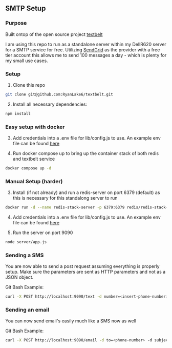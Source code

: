## SMTP Setup

### Purpose

Built ontop of the open source project [textbelt](https://textbelt.com/)

I am using this repo to run as a standalone server within my DellR620 server for a SMTP service for free. Utilizing [SendGrid](https://app.sendgrid.com/) as the provider with a free tier account this allows me to send 100 messages a day - which is plenty for my small use cases.

### Setup

1. Clone this repo

```bash
git clone git@github.com:RyanLake6/textbelt.git
```

2. Install all necessary dependencies:

```bash
npm install
```

### Easy setup with docker

3. Add credentials into a .env file for lib/config.js to use. An example env file can be found [here](.env.example)

4. Run docker compose up to bring up the container stack of both redis and textbelt service

```bash
docker compose up -d
```

### Manual Setup (harder)

3. Install (if not already) and run a redis-server on port 6379 (default) as this is necessary for this standalong server to run

```bash
docker run -d --name redis-stack-server -p 6379:6379 redis/redis-stack-server:latest
```

4. Add credentials into a .env file for lib/config.js to use. An example env file can be found [here](.env.example)

5. Run the server on port 9090

```bash
node server/app.js
```

### Sending a SMS

You are now able to send a post request assuming everything is properly setup. Make sure the parameters are sent as HTTP parameters and not as a JSON object.

Git Bash Example:

```bash
curl -X POST http://localhost:9090/text -d number=<insert-phone-number> -d "message=test"
```

### Sending an email

You can now send email's easily much like a SMS now as well

Git Bash Example:
```bash
curl -X POST http://localhost:9090/email -d to=<phone-number> -d subject=<subject-line> -d "text=<subject>"
```

